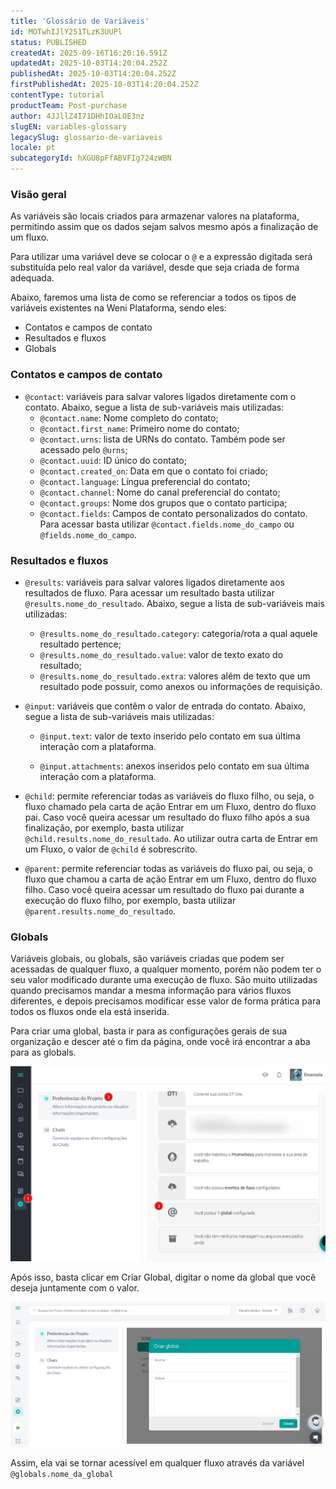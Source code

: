 ```yaml
---
title: 'Glossário de Variáveis'
id: MOTwhIJlY251TLzK3UUPl
status: PUBLISHED
createdAt: 2025-09-16T16:20:16.591Z
updatedAt: 2025-10-03T14:20:04.252Z
publishedAt: 2025-10-03T14:20:04.252Z
firstPublishedAt: 2025-10-03T14:20:04.252Z
contentType: tutorial
productTeam: Post-purchase
author: 4JJllZ4I71DHhIOaLOE3nz
slugEN: variables-glossary
legacySlug: glossario-de-variaveis
locale: pt
subcategoryId: hXGU8pFfABVFIg724zWBN
---
```


### Visão geral

As variáveis são locais criados para armazenar valores na plataforma, permitindo assim que os dados sejam salvos mesmo após a finalização de um fluxo.

Para utilizar uma variável deve se colocar o `@` e a expressão digitada será substituída pelo real valor da variável, desde que seja criada de forma adequada.

Abaixo, faremos uma lista de como se referenciar a todos os tipos de variáveis existentes na Weni Plataforma, sendo eles:
  * Contatos e campos de contato
  * Resultados e fluxos
  * Globals

### Contatos e campos de contato

  * `@contact`: variáveis para salvar valores ligados diretamente com o contato. Abaixo, segue a lista de sub-variáveis mais utilizadas:
    * `@contact.name`: Nome completo do contato;
    * `@contact.first_name`: Primeiro nome do contato;
    * `@contact.urns`: lista de URNs do contato. Também pode ser acessado pelo `@urns`;
    * `@contact.uuid`: ID único do contato;
    * `@contact.created_on`: Data em que o contato foi criado;
    * `@contact.language`: Língua preferencial do contato;
    * `@contact.channel`: Nome do canal preferencial do contato;
    * `@contact.groups`: Nome dos grupos que o contato participa;
    * `@contact.fields`: Campos de contato personalizados do contato. Para acessar basta utilizar `@contact.fields.nome_do_campo` ou `@fields.nome_do_campo`.

### Resultados e fluxos

  * `@results`: variáveis para salvar valores ligados diretamente aos resultados de fluxo. Para acessar um resultado basta utilizar `@results.nome_do_resultado`. Abaixo, segue a lista de sub-variáveis mais utilizadas:
    * `@results.nome_do_resultado.category`: categoria/rota a qual aquele resultado pertence;
    * `@results.nome_do_resultado.value`: valor de texto exato do resultado;
    * `@results.nome_do_resultado.extra`: valores além de texto que um resultado pode possuir, como anexos ou informações de requisição.

  * `@input`: variáveis que contêm o valor de entrada do contato. Abaixo, segue a lista de sub-variáveis mais utilizadas:
    * `@input.text`: valor de texto inserido pelo contato em sua última interação com a plataforma.

    * `@input.attachments`: anexos inseridos pelo contato em sua última interação com a plataforma.

  * `@child`: permite referenciar todas as variáveis do fluxo filho, ou seja, o fluxo chamado pela carta de ação Entrar em um Fluxo, dentro do fluxo pai. Caso você queira acessar um resultado do fluxo filho após a sua finalização, por exemplo, basta utilizar `@child.results.nome_do_resultado`. Ao utilizar outra carta de Entrar em um Fluxo, o valor de `@child` é sobrescrito.

  * `@parent`: permite referenciar todas as variáveis do fluxo pai, ou seja, o fluxo que chamou a carta de ação Entrar em um Fluxo, dentro do fluxo filho. Caso você queira acessar um resultado do fluxo pai durante a execução do fluxo filho, por exemplo, basta utilizar `@parent.results.nome_do_resultado`.

### Globals

Variáveis globais, ou globals, são variáveis criadas que podem ser acessadas de qualquer fluxo, a qualquer momento, porém não podem ter o seu valor modificado durante uma execução de fluxo. São muito utilizadas quando precisamos mandar a mesma informação para vários fluxos diferentes, e depois precisamos modificar esse valor de forma prática para todos os fluxos onde ela está inserida.

Para criar uma global, basta ir para as configurações gerais de sua organização e descer até o fim da página, onde você irá encontrar a aba para as globals.

![](https://raw.githubusercontent.com/vtexdocs/help-center-content/refs/heads/main/docs/pt/tutorials/weni-by-vtex/fluxos/glossario-de-variaveis_1.png)

Após isso, basta clicar em Criar Global, digitar o nome da global que você deseja juntamente com o valor.

![](https://raw.githubusercontent.com/vtexdocs/help-center-content/refs/heads/main/docs/pt/tutorials/weni-by-vtex/fluxos/glossario-de-variaveis_2.png)

Assim, ela vai se tornar acessível em qualquer fluxo através da variável `@globals.nome_da_global`
